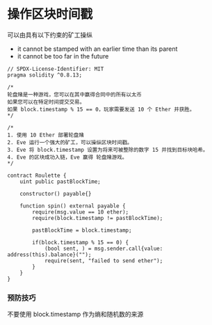 # 操作区块时间戳

可以由具有以下约束的矿工操纵

- it cannot be stamped with an earlier time than its parent
- it cannot be too far in the future

```solidity
// SPDX-License-Identifier: MIT
pragma solidity ^0.8.13;

/*
轮盘赌是一种游戏，您可以在其中赢得合同中的所有以太币
如果您可以在特定时间提交交易。
如果 block.timestamp % 15 == 0，玩家需要发送 10 个 Ether 并获胜。
*/

/*
1. 使用 10 Ether 部署轮盘赌
2. Eve 运行一个强大的矿工，可以操纵区块时间戳。
3. Eve 将 block.timestamp 设置为将来可被整除的数字 15 并找到目标块哈希。
4. Eve 的区块成功入链，Eve 赢得 轮盘赌游戏。
*/

contract Roulette {
	uint public pastBlockTime;
	
	constructor() payable{}
	
	function spin() external payable {
		require(msg.value == 10 ether);
		require(block.timestamp != pastBlockTime);
		
		pastBlockTime = block.timestamp;
		
		if(block.timestamp % 15 == 0) {
			(bool sent, ) = msg.sender.call{value: address(this).balance}("");
			require(sent, "failed to send ether");
		}
	}
}
```

### 预防技巧

不要使用 block.timestamp 作为熵和随机数的来源
